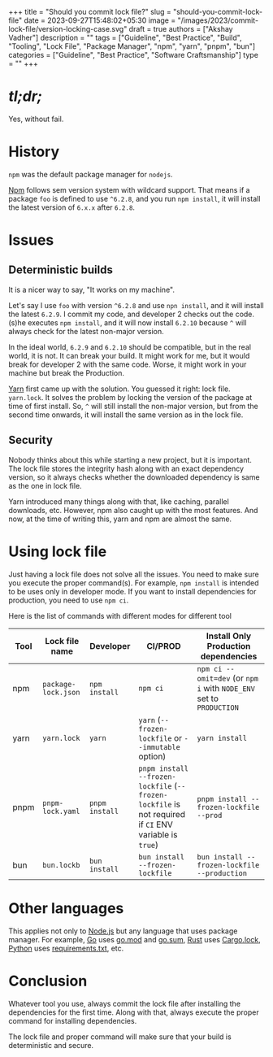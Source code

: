 +++
title = "Should you commit lock file?"
slug = "should-you-commit-lock-file"
date = 2023-09-27T15:48:02+05:30
image = "/images/2023/commit-lock-file/version-locking-case.svg"
draft = true
authors = ["Akshay Vadher"]
description = ""
tags = ["Guideline", "Best Practice", "Build", "Tooling", "Lock File", "Package Manager", "npm", "yarn", "pnpm", "bun"]
categories = ["Guideline", "Best Practice", "Software Craftsmanship"]
type = ""
+++

# _tl;dr;_

Yes, without fail.

# History

`npm` was the default package manager for `nodejs`.

[Npm](https://www.npmjs.com/) follows sem version system with wildcard support. That means if
a package `foo` is defined to use `^6.2.8`, and you run `npm install`, it will install the latest version of `6.x.x`
after `6.2.8`.

# Issues

## Deterministic builds

It is a nicer way to say, "It works on my machine".

Let's say I use `foo` with version `^6.2.8` and use `npn install`, and it will install the latest `6.2.9`. I commit my
code, and developer 2 checks out the code. (s)he executes `npm install`, and it will now install `6.2.10` because `^`
will
always check for the latest non-major version.

In the ideal world, `6.2.9` and `6.2.10` should be compatible, but in the real world, it is not. It can break your
build.
It might work for me, but it would break for developer 2 with the same code. Worse, it might work in your machine
but
break the Production.

[Yarn](https://yarnpkg.com/cli) first came up with the solution. You guessed it right: lock file. `yarn.lock`. It solves
the problem by locking the version of the package at time of first install. So, `^` will still install the non-major
version,
but from the second time onwards, it will install the same version as in the lock file.

## Security

Nobody thinks about this while starting a new project, but it is important. The lock file stores the integrity hash
along
with an exact dependency version, so it always checks whether the downloaded dependency is same as the one in lock
file.

Yarn introduced many things along with that, like caching, parallel downloads, etc. However, npm also caught up with the
most features. And now, at the time of writing this, yarn and npm are almost the same.

# Using lock file

Just having a lock file does not solve all the issues. You need to make sure you execute the proper command(s). For
example,
`npm install` is intended to be uses only in developer mode. If you want to install dependencies for production, you
need
to use `npm ci`.

Here is the list of commands with different modes for different tool

| Tool | Lock file name      | Developer      | CI/PROD                                                                                               | Install Only Production dependencies                                |
|------|---------------------|----------------|-------------------------------------------------------------------------------------------------------|---------------------------------------------------------------------|
| npm  | `package-lock.json` | `npm install`  | `npm ci`                                                                                              | `npm ci --omit=dev` (or `npm i` with `NODE_ENV` set to `PRODUCTION` |
| yarn | `yarn.lock`         | `yarn`         | `yarn` (`--frozen-lockfile` or `--immutable` option)                                                  | `yarn install`                                                      |
| pnpm | `pnpm-lock.yaml`    | `pnpm install` | `pnpm install --frozen-lockfile` (`--frozen-lockfile` is not required if `CI` ENV variable is `true`) | `pnpm install --frozen-lockfile --prod`                             |
| bun  | `bun.lockb`         | `bun install`  | `bun install --frozen-lockfile`                                                                       | `bun install --frozen-lockfile --production`                        |

# Other languages

This applies not only to [Node.js](https://nodejs.org/en) but any language that uses package manager. For example,
[Go](https://golang.org/) uses [go.mod](https://golang.org/ref/mod) and [go.sum](https://golang.org/ref/mod#go-sum-in),
[Rust](https://www.rust-lang.org/)
uses [Cargo.lock](https://doc.rust-lang.org/cargo/guide/cargo-toml-vs-cargo-lock.html),
[Python](https://www.python.org/) uses [requirements.txt](https://pip.pypa.io/en/stable/user_guide/#requirements-files),
etc.

# Conclusion

Whatever tool you use, always commit the lock file after installing the dependencies for the first time. Along with
that, always execute the proper command for installing dependencies.

The lock file and proper command will make sure that your build is deterministic and secure.

